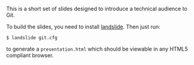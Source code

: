 This is a short set of slides designed to introduce a technical
audience to Git.

To build the slides, you need to install [landslide](https://github.com/adamzap/landslide).
Then just run:

    $ landslide git.cfg

to generate a `presentation.html` which should be viewable in any HTML5 compliant browser.
